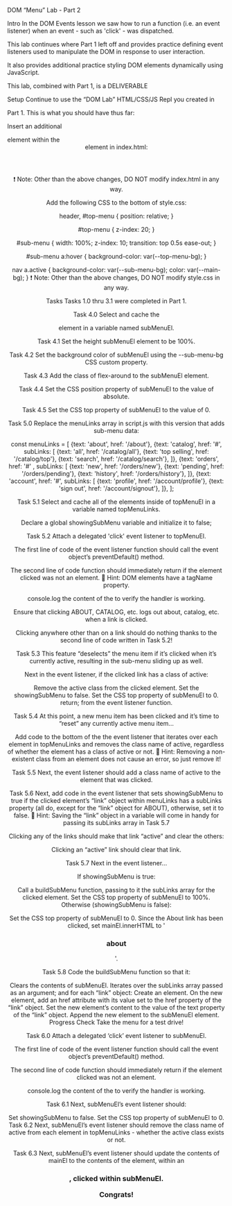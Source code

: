 DOM “Menu” Lab - Part 2

Intro
In the DOM Events lesson we saw how to run a function (i.e. an event listener) when an event - such as 'click' - was dispatched.

This lab continues where Part 1 left off and provides practice defining event listeners used to manipulate the DOM in response to user interaction.

It also provides additional practice styling DOM elements dynamically using JavaScript.

This lab, combined with Part 1, is a DELIVERABLE

Setup
Continue to use the “DOM Lab” HTML/CSS/JS Repl you created in 

Part 1. This is what you should have thus far:

Insert an additional <nav> element within the <header> element in index.html:

 <header>
   <nav id="top-menu"></nav>
   <!-- Add the <nav> element below -->
   <nav id="sub-menu"></nav>
 </header>
❗️ Note: Other than the above changes, DO NOT modify index.html in any way.

Add the following CSS to the bottom of style.css:

 header, #top-menu {
   position: relative;
 }
	
 #top-menu {
   z-index: 20;
 }
	
 #sub-menu {
   width: 100%;
   z-index: 10;
   transition: top 0.5s ease-out;
 }
	
 #sub-menu a:hover {
   background-color: var(--top-menu-bg);
 }
	
 nav a.active {
   background-color: var(--sub-menu-bg);
   color: var(--main-bg);
 }
❗️ Note: Other than the above changes, DO NOT modify style.css in any way.

Tasks
Tasks 1.0 thru 3.1 were completed in Part 1.

Task 4.0
Select and cache the <nav id="sub-menu"> element in a variable named subMenuEl.

Task 4.1
Set the height subMenuEl element to be 100%.

Task 4.2
Set the background color of subMenuEl using the --sub-menu-bg CSS custom property.

Task 4.3
Add the class of flex-around to the subMenuEl element.

Task 4.4
Set the CSS position property of subMenuEl to the value of absolute.

Task 4.5
Set the CSS top property of subMenuEl to the value of 0.


Task 5.0
Replace the menuLinks array in script.js with this version that adds sub-menu data:

const menuLinks = [
  {text: 'about', href: '/about'},
  {text: 'catalog', href: '#', subLinks: [
    {text: 'all', href: '/catalog/all'},
    {text: 'top selling', href: '/catalog/top'},
    {text: 'search', href: '/catalog/search'},
  ]},
  {text: 'orders', href: '#' , subLinks: [
    {text: 'new', href: '/orders/new'},
    {text: 'pending', href: '/orders/pending'},
    {text: 'history', href: '/orders/history'},
  ]},
  {text: 'account', href: '#', subLinks: [
    {text: 'profile', href: '/account/profile'},
    {text: 'sign out', href: '/account/signout'},
  ]},
];


Task 5.1
Select and cache all of the <a> elements inside of topMenuEl in a variable named topMenuLinks.

Declare a global showingSubMenu variable and initialize it to false;

Task 5.2
Attach a delegated 'click' event listener to topMenuEl.

The first line of code of the event listener function should call the event object’s preventDefault() method.

The second line of code function should immediately return if the element clicked was not an <a> element.
👀 Hint: DOM elements have a tagName property.

console.log the content of the <a> to verify the handler is working.

Ensure that clicking ABOUT, CATALOG, etc. logs out about, catalog, etc. when a link is clicked.

Clicking anywhere other than on a link should do nothing thanks to the second line of code written in Task 5.2!

Task 5.3
This feature “deselects” the menu item if it’s clicked when it’s currently active, resulting in the sub-menu sliding up as well.

Next in the event listener, if the clicked <a> link has a class of active:

Remove the active class from the clicked <a> element.
Set the showingSubMenu to false.
Set the CSS top property of subMenuEl to 0.
return; from the event listener function.


Task 5.4
At this point, a new menu item has been clicked and it’s time to “reset” any currently active menu item…

Add code to the bottom of the the event listener that iterates over each <a> element in topMenuLinks and removes the class name of active, regardless of whether the <a> element has a class of active or not.
👀 Hint: Removing a non-existent class from an element does not cause an error, so just remove it!

Task 5.5
Next, the event listener should add a class name of active to the <a> element that was clicked.

Task 5.6
Next, add code in the event listener that sets showingSubMenu to true if the clicked <a> element’s “link” object within menuLinks has a subLinks property (all do, except for the “link” object for ABOUT), otherwise, set it to false.
👀 Hint: Saving the “link” object in a variable will come in handy for passing its subLinks array in Task 5.7

Clicking any of the links should make that link “active” and clear the others:

Clicking an “active” link should clear that link.


Task 5.7
Next in the event listener…

If showingSubMenu is true:

Call a buildSubMenu function, passing to it the subLinks array for the clicked <a> element.
Set the CSS top property of subMenuEl to 100%.
Otherwise (showingSubMenu is false):

Set the CSS top property of subMenuEl to 0.
Since the About link has been clicked, set mainEl.innerHTML to '<h1>about</h1>'.

Task 5.8
Code the buildSubMenu function so that it:

Clears the contents of subMenuEl.
Iterates over the subLinks array passed as an argument; and for each “link” object:
Create an <a> element.
On the new element, add an href attribute with its value set to the href property of the “link” object.
Set the new element’s content to the value of the text property of the “link” object.
Append the new element to the subMenuEl element.
Progress Check
Take the menu for a test drive!



Task 6.0
Attach a delegated ‘click’ event listener to subMenuEl.

The first line of code of the event listener function should call the event object’s preventDefault() method.

The second line of code function should immediately return if the element clicked was not an <a> element.

console.log the content of the <a> to verify the handler is working.

Task 6.1
Next, subMenuEl’s event listener should:

Set showingSubMenu to false.
Set the CSS top property of subMenuEl to 0.
Task 6.2
Next, subMenuEl’s event listener should remove the class name of active from each <a> element in topMenuLinks - whether the active class exists or not.

Task 6.3
Next, subMenuEl’s event listener should update the contents of mainEl to the contents of the <a> element, within an <h1>, clicked within subMenuEl.

Congrats!